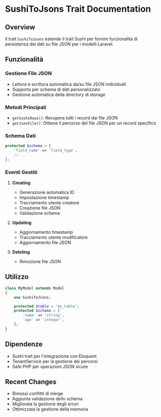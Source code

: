 # SushiToJsons Trait Documentation

## Overview
Il trait `SushiToJsons` estende il trait Sushi per fornire funzionalità di persistenza dei dati su file JSON per i modelli Laravel.

## Funzionalità

### Gestione File JSON
- Lettura e scrittura automatica da/su file JSON individuali
- Supporto per schema di dati personalizzato
- Gestione automatica della directory di storage

### Metodi Principali
- `getSushiRows()`: Recupera tutti i record dai file JSON
- `getJsonFile()`: Ottiene il percorso del file JSON per un record specifico

### Schema Dati
```php
protected $schema = [
    'field_name' => 'field_type',
    // ...
];
```

### Eventi Gestiti
1. **Creating**
   - Generazione automatica ID
   - Impostazione timestamp
   - Tracciamento utente creatore
   - Creazione file JSON
   - Validazione schema

2. **Updating**
   - Aggiornamento timestamp
   - Tracciamento utente modificatore
   - Aggiornamento file JSON

3. **Deleting**
   - Rimozione file JSON

## Utilizzo
```php
class MyModel extends Model
{
    use SushiToJsons;

    protected $table = 'my_table';
    protected $schema = [
        'name' => 'string',
        'age' => 'integer',
    ];
}
```

## Dipendenze
- Sushi trait per l'integrazione con Eloquent
- TenantService per la gestione dei percorsi
- Safe PHP per operazioni JSON sicure

## Recent Changes
- Rimossi conflitti di merge
- Aggiunta validazione dello schema
- Migliorata la gestione degli errori
- Ottimizzata la gestione della memoria 